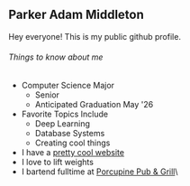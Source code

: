 ## Parker Adam Middleton

Hey everyone! This is my public github profile. 

###### Things to know about me
- Computer Science Major
  - Senior
  - Anticipated Graduation May '26
- Favorite Topics Include
  - Deep Learning
  - Database Systems
  - Creating cool things
- I have a [pretty cool website](http://Parker-Middleton-Portfolio.com)
- I love to lift weights
- I bartend fulltime at [Porcupine Pub & Grill](https://porcupinepub.com/)\


